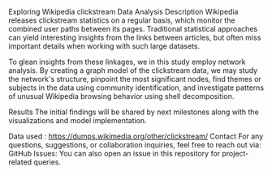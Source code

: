 Exploring Wikipedia clickstream Data Analysis
Description
Wikipedia releases clickstream statistics on a regular basis, which monitor the combined user paths between its pages. Traditional statistical approaches can yield interesting insights from the links between articles, but often miss important details when working with such large datasets.

To glean insights from these linkages, we in this study employ network analysis. By creating a graph model of the clickstream data, we may study the network's structure, pinpoint the most significant nodes, find themes or subjects in the data using community identification, and investigate patterns of unusual Wikipedia browsing behavior using shell decomposition.

Results
The initial findings will be shared by next milestones along with the visualizations and model implementation.

Data used : https://dumps.wikimedia.org/other/clickstream/
Contact
For any questions, suggestions, or collaboration inquiries, feel free to reach out via:
GitHub Issues: You can also open an issue in this repository for project-related queries.
